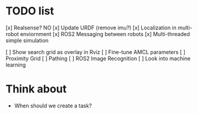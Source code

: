 # TODO list

[x] Realsense? NO
[x] Update URDF (remove imu?)
[x] Localization in multi-robot enviornment
[x] ROS2 Messaging between robots
[x] Multi-threaded simple simulation

[ ] Show search grid as overlay in Rviz
[ ] Fine-tune AMCL parameters
[ ] Proximity Grid
[ ] Pathing
[ ] ROS2 Image Recognition
[ ] Look into machine learning

# Think about

- When should we create a task?
